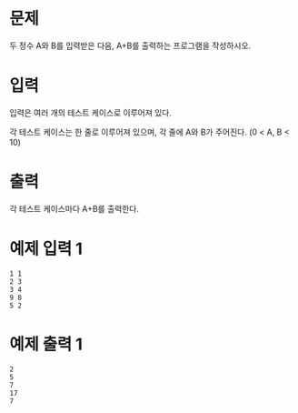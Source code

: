 # 문제

두 정수 A와 B를 입력받은 다음, A+B를 출력하는 프로그램을 작성하시오.

# 입력

입력은 여러 개의 테스트 케이스로 이루어져 있다.

각 테스트 케이스는 한 줄로 이루어져 있으며, 각 줄에 A와 B가 주어진다. (0 < A, B < 10)

# 출력

각 테스트 케이스마다 A+B를 출력한다.

# 예제 입력 1

```
1 1
2 3
3 4
9 8
5 2
```

# 예제 출력 1

```
2
5
7
17
7
```
